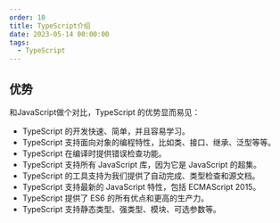 ```yaml
---
order: 10
title: TypeScript介绍
date: 2023-05-14 00:00:00
tags: 
  - TypeScript
---
```


## 优势

和JavaScript做个对比，TypeScript 的优势显而易见：

- TypeScript 的开发快速、简单，并且容易学习。
- TypeScript 支持面向对象的编程特性，比如类、接口、继承、泛型等等。
- TypeScript 在编译时提供错误检查功能。
- TypeScript 支持所有 JavaScript 库，因为它是 JavaScript 的超集。
- TypeScript 的工具支持为我们提供了自动完成、类型检查和源文档。
- TypeScript 支持最新的 JavaScript 特性，包括 ECMAScript 2015。
- TypeScript 提供了 ES6 的所有优点和更高的生产力。
- TypeScript 支持静态类型、强类型、模块、可选参数等。

